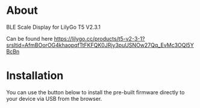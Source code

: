 # About

BLE Scale Display for LilyGo T5 V2.3.1

Can be found here 
https://lilygo.cc/products/t5-v2-3-1?srsltid=AfmBOorOG4khaopqfTtFKFQK0JRjy3puUSNOw27Qq_EvMc3OQl5YBcBn

# Installation

You can use the button below to install the pre-built firmware directly to your device via USB from the browser.

<esp-web-install-button manifest="firmware/dak-keg-display.manifest.json"></esp-web-install-button>

<script type="module" src="https://unpkg.com/esp-web-tools@10/dist/web/install-button.js?module"></script>
